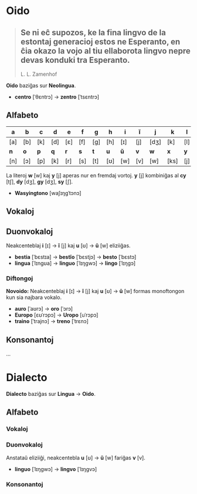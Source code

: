 # Oido

> Se ni eĉ supozos, ke la fina lingvo de la estontaj generacioj estos ne Esperanto, en ĉia okazo la vojo al tiu ellaborota lingvo nepre devas konduki tra Esperanto.
> ---
> L. L. Zamenhof

**Oido** baziĝas sur **Neolingua**.

* **centro** [ˈθɛntrɔ] → **zentro** [ˈtsɛntrɔ]

## Alfabeto

|**a**|**b**|**c**|**d**|**e**|**f**|**g**|**h**|**i**|**ĭ**|**j**|**k**|**l**|**m**|
|-|-|-|-|-|-|-|-|-|-|-|-|-|-|
|[a]|[b]|[k]|[d]|[ɛ]|[f]|[g]|[h]|[ɪ]|[j]|[dʒ]|[k]|[l]|[m]|
|**n**|**o**|**p**|**q**|**r**|**s**|**t**|**u**|**ŭ**|**v**|**w**|**x**|**y**|**z**|
|[n]|[ɔ]|[p]|[k]|[r]|[s]|[t]|[ʊ]|[w]|[v]|[w]|[ks]|[j]|[ts]|

La literoj **w** [w] kaj **y** [j] aperas nur en fremdaj vortoj. **y** [j] kombiniĝas al **cy** [tʃ], **dy** [dʒ], **gy** [dʒ], **sy** [ʃ].

* **Wasyingtono** [waʃɪŋgˈtɔnɔ]

## Vokaloj

## Duonvokaloj

Neakcenteblaj **i** [ɪ] → **ĭ** [j] kaj **u** [ʊ] → **ŭ** [w] eliziiĝas.

* **bestia** [ˈbɛstɪa] → **bestĭo** [ˈbɛstjɔ] → **besto** [ˈbɛstɔ]
* **lingua** [ˈlɪngʊa] → **linguo** [ˈlɪŋgwɔ] → **lingo** [ˈlɪŋgɔ]

### Diftongoj

**Novoido:** Neakcenteblaj **i** [ɪ] → **ĭ** [j] kaj **u** [ʊ] → **ŭ** [w] formas monoftongon kun sia najbara vokalo.

* **auro** [ˈaʊrɔ] → **oro** [ˈɔrɔ]
* **Europo** [ɛʊˈrɔpɔ] → **Uropo** [uˈrɔpɔ]
* **traino** [ˈtrajnɔ] → **treno** [ˈtrɛnɔ]

## Konsonantoj

...

# Dialecto

**Dialecto** baziĝas sur **Lingua** → **Oido**.

## Alfabeto

### Vokaloj

### Duonvokaloj

Anstataŭ eliziiĝi, neakcentebla **u** [ʊ] → **ŭ** [w] fariĝas **v** [v].

* **linguo** [ˈlɪŋgwɔ] → **lingvo** [ˈlɪŋgvɔ]

### Konsonantoj